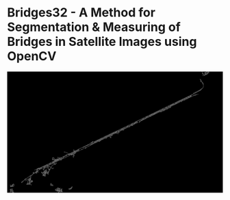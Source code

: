 # Bridges32 - A Method for Segmentation & Measuring of Bridges in Satellite Images using OpenCV

![image](output_images/001_canny.png)
